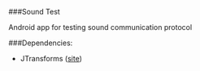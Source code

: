 ###Sound Test

Android app for testing sound communication protocol  

###Dependencies:  
- JTransforms ([site](https://sites.google.com/site/piotrwendykier/software/jtransforms))  
